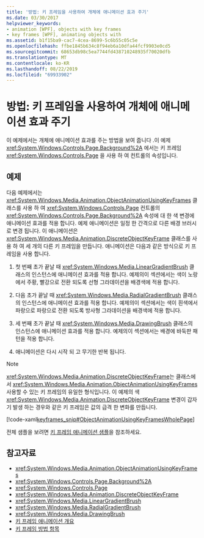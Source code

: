 ```yaml
---
title: '방법: 키 프레임을 사용하여 개체에 애니메이션 효과 주기'
ms.date: 03/30/2017
helpviewer_keywords:
- animation [WPF], objects with key frames
- key frames [WPF], animating objects with
ms.assetid: b1f15ba9-cac7-4cea-8699-5c6b55c05c5e
ms.openlocfilehash: ffbe1845b634c8f94eb6a10dfa44fcf9903e0cd5
ms.sourcegitcommit: 68653db98c5ea7744fd438710248935f70020dfb
ms.translationtype: MT
ms.contentlocale: ko-KR
ms.lasthandoff: 08/22/2019
ms.locfileid: "69933902"
---
```

# <a name="how-to-animate-an-object-by-using-key-frames"></a>방법: 키 프레임을 사용하여 개체에 애니메이션 효과 주기
이 예제에서는 개체에 애니메이션 효과를 주는 방법을 보여 줍니다 .이 예제 <xref:System.Windows.Controls.Page.Background%2A> 에서는 키 프레임 <xref:System.Windows.Controls.Page> 을 사용 하 여 컨트롤의 속성입니다.  
  
## <a name="example"></a>예제  
 다음 예제에서는 <xref:System.Windows.Media.Animation.ObjectAnimationUsingKeyFrames> 클래스를 사용 하 여 <xref:System.Windows.Controls.Page> 컨트롤의 <xref:System.Windows.Controls.Page.Background%2A> 속성에 대 한 색 변경에 애니메이션 효과를 적용 합니다. 예제 애니메이션은 일정 한 간격으로 다른 배경 브러시로 변경 됩니다. 이 애니메이션은 <xref:System.Windows.Media.Animation.DiscreteObjectKeyFrame> 클래스를 사용 하 여 세 개의 다른 키 프레임을 만듭니다. 애니메이션은 다음과 같은 방식으로 키 프레임을 사용 합니다.  
  
1. 첫 번째 초가 끝날 때 <xref:System.Windows.Media.LinearGradientBrush> 클래스의 인스턴스에 애니메이션 효과를 적용 합니다. 예제의이 섹션에서는 색이 노랑에서 주황, 빨강으로 전환 되도록 선형 그라데이션을 배경색에 적용 합니다.  
  
2. 다음 초가 끝날 때 <xref:System.Windows.Media.RadialGradientBrush> 클래스의 인스턴스에 애니메이션 효과를 적용 합니다. 예제의이 섹션에서는 색이 흰색에서 파랑으로 파랑으로 전환 되도록 방사형 그라데이션을 배경색에 적용 합니다.  
  
3. 세 번째 초가 끝날 때 <xref:System.Windows.Media.DrawingBrush> 클래스의 인스턴스에 애니메이션 효과를 적용 합니다. 예제의이 섹션에서는 배경에 바둑판 패턴을 적용 합니다.  
  
4. 애니메이션은 다시 시작 되 고 무기한 반복 됩니다.  
  
> [!NOTE]
> <xref:System.Windows.Media.Animation.DiscreteObjectKeyFrame>는 클래스에서 <xref:System.Windows.Media.Animation.ObjectAnimationUsingKeyFrames> 사용할 수 있는 키 프레임의 유일한 형식입니다. 이 예제의 색 <xref:System.Windows.Media.Animation.DiscreteObjectKeyFrame> 변경이 갑자기 발생 하는 경우와 같은 키 프레임은 값의 급격 한 변화를 만듭니다.  
  
 [!code-xaml[keyframes_snip#ObjectAnimationUsingKeyFramesWholePage](~/samples/snippets/xaml/VS_Snippets_Wpf/keyframes_snip/XAML/ObjectAnimationUsingKeyFramesExample.xaml#objectanimationusingkeyframeswholepage)]  
  
 전체 샘플을 보려면 [키 프레임 애니메이션 샘플](https://go.microsoft.com/fwlink/?LinkID=160012)을 참조하세요.  
  
## <a name="see-also"></a>참고자료

- <xref:System.Windows.Media.Animation.ObjectAnimationUsingKeyFrames>
- <xref:System.Windows.Controls.Page.Background%2A>
- <xref:System.Windows.Controls.Page>
- <xref:System.Windows.Media.Animation.DiscreteObjectKeyFrame>
- <xref:System.Windows.Media.LinearGradientBrush>
- <xref:System.Windows.Media.RadialGradientBrush>
- <xref:System.Windows.Media.DrawingBrush>
- [키 프레임 애니메이션 개요](key-frame-animations-overview.md)
- [키 프레임 방법 항목](key-frame-animation-how-to-topics.md)
